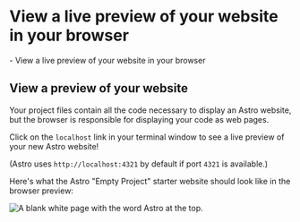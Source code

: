 # View a live preview of your website in your browser

<GetReadyTo>
  - View a live preview of your website in your browser
</GetReadyTo>

## View a preview of your website

Your project files contain all the code necessary to display an Astro website, but the browser is responsible for displaying your code as web pages.

Click on the `localhost` link in your terminal window to see a live preview of your new Astro website!

(Astro uses `http://localhost:4321` by default if port `4321` is available.)

Here's what the Astro "Empty Project" starter website should look like in the browser preview:

![A blank white page with the word Astro at the top.](https://docs.astro.build/tutorial/minimal.png)
